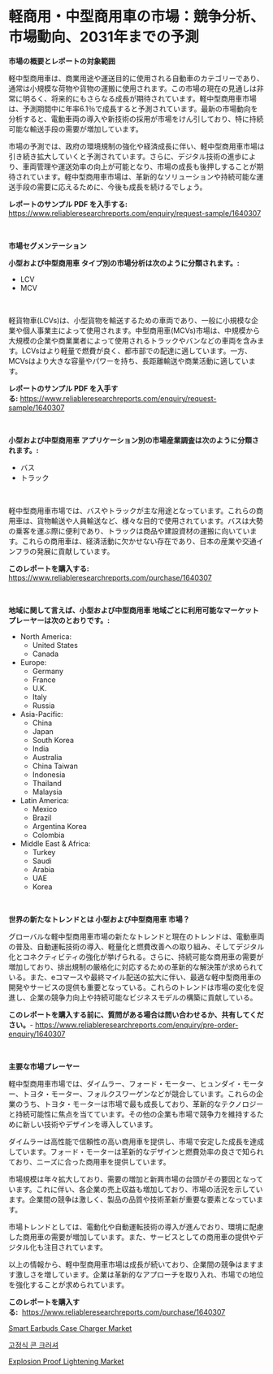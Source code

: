 <p><h1>軽商用・中型商用車の市場：競争分析、市場動向、2031年までの予測</h1></p><p><strong>市場の概要とレポートの対象範囲</strong></p>
<p><p>軽中型商用車は、商業用途や運送目的に使用される自動車のカテゴリーであり、通常は小規模な荷物や貨物の運搬に使用されます。この市場の現在の見通しは非常に明るく、将来的にもさらなる成長が期待されています。軽中型商用車市場は、予測期間中に年率6.1％で成長すると予測されています。最新の市場動向を分析すると、電動車両の導入や新技術の採用が市場をけん引しており、特に持続可能な輸送手段の需要が増加しています。</p><p>市場の予測では、政府の環境規制の強化や経済成長に伴い、軽中型商用車市場は引き続き拡大していくと予測されています。さらに、デジタル技術の進歩により、車両管理や運送効率の向上が可能となり、市場の成長も後押しすることが期待されています。軽中型商用車市場は、革新的なソリューションや持続可能な運送手段の需要に応えるために、今後も成長を続けるでしょう。</p></p>
<p><strong>レポートのサンプル PDF を入手する:</strong> <a href="https://www.reliableresearchreports.com/enquiry/request-sample/1640307">https://www.reliableresearchreports.com/enquiry/request-sample/1640307</a></p>
<p>&nbsp;</p>
<p><strong>市場セグメンテーション</strong></p>
<p><strong>小型および中型商用車 タイプ別の市場分析は次のように分類されます。:</strong></p>
<p><ul><li>LCV</li><li>MCV</li></ul></p>
<p>&nbsp;</p>
<p><p>軽貨物車(LCVs)は、小型貨物を輸送するための車両であり、一般に小規模な企業や個人事業主によって使用されます。中型商用車(MCVs)市場は、中規模から大規模の企業や商業業者によって使用されるトラックやバンなどの車両を含みます。LCVsはより軽量で燃費が良く、都市部での配達に適しています。一方、MCVsはより大きな容量やパワーを持ち、長距離輸送や商業活動に適しています。</p></p>
<p><strong>レポートのサンプル PDF を入手する:</strong>&nbsp;<a href="https://www.reliableresearchreports.com/enquiry/request-sample/1640307">https://www.reliableresearchreports.com/enquiry/request-sample/1640307</a></p>
<p>&nbsp;</p>
<p><strong> 小型および中型商用車 アプリケーション別の市場産業調査は次のように分類されます。:</strong></p>
<p><ul><li>バス</li><li>トラック</li></ul></p>
<p>&nbsp;</p>
<p><p>軽中型商用車市場では、バスやトラックが主な用途となっています。これらの商用車は、貨物輸送や人員輸送など、様々な目的で使用されています。バスは大勢の乗客を運ぶ際に便利であり、トラックは商品や建設資材の運搬に向いています。これらの商用車は、経済活動に欠かせない存在であり、日本の産業や交通インフラの発展に貢献しています。</p></p>
<p><strong>このレポートを購入する:</strong>&nbsp; <a href="https://www.reliableresearchreports.com/purchase/1640307">https://www.reliableresearchreports.com/purchase/1640307</a></p>
<p>&nbsp;</p>
<p><strong>地域に関して言えば、小型および中型商用車 地域ごとに利用可能なマーケットプレーヤーは次のとおりです。:</strong></p>
<p><ul>
    <li>
        North America:
        <ul>
            <li>United States</li>
            <li>Canada</li>
        </ul>
    </li>
    <li>
        Europe:
        <ul>
            <li>Germany</li>
            <li>France</li>
            <li>U.K.</li>
            <li>Italy</li>
            <li>Russia</li>
        </ul>
    </li>
    <li>
        Asia-Pacific:
        <ul>
            <li>China</li>
            <li>Japan</li>
            <li>South Korea</li>
            <li>India</li>
            <li>Australia</li>
            <li>China Taiwan</li>
            <li>Indonesia</li>
            <li>Thailand</li>
            <li>Malaysia</li>
        </ul>
    </li>
    <li>
        Latin America:
        <ul>
            <li>Mexico</li>
            <li>Brazil</li>
            <li>Argentina Korea</li>
            <li>Colombia</li>
        </ul>
    </li>
    <li>
        Middle East & Africa:
        <ul>
            <li>Turkey</li>
            <li>Saudi</li>
            <li>Arabia</li>
            <li>UAE</li>
            <li>Korea</li>
        </ul>
    </li>
    </ul></p>
<p>&nbsp;</p>
<p><strong>世界の新たなトレンドとは 小型および中型商用車 市場？</strong></p>
<p><p>グローバルな軽中型商用車市場の新たなトレンドと現在のトレンドは、電動車両の普及、自動運転技術の導入、軽量化と燃費改善への取り組み、そしてデジタル化とコネクティビティの強化が挙げられる。さらに、持続可能な商用車の需要が増加しており、排出規制の厳格化に対応するための革新的な解決策が求められている。また、eコマースや最終マイル配送の拡大に伴い、最適な軽中型商用車の開発やサービスの提供も重要となっている。これらのトレンドは市場の変化を促進し、企業の競争力向上や持続可能なビジネスモデルの構築に貢献している。</p></p>
<p><strong>このレポートを購入する前に、質問がある場合は問い合わせるか、共有してください。</strong>- <a href="https://www.reliableresearchreports.com/enquiry/pre-order-enquiry/1640307">https://www.reliableresearchreports.com/enquiry/pre-order-enquiry/1640307</a></p>
<p>&nbsp;</p>
<p><strong>主要な市場プレーヤー</strong></p>
<p><p>軽中型商用車市場では、ダイムラー、フォード・モーター、ヒュンダイ・モーター、トヨタ・モーター、フォルクスワーゲンなどが競合しています。これらの企業のうち、トヨタ・モーターは市場で最も成長しており、革新的なテクノロジーと持続可能性に焦点を当てています。その他の企業も市場で競争力を維持するために新しい技術やデザインを導入しています。</p><p>ダイムラーは高性能で信頼性の高い商用車を提供し、市場で安定した成長を達成しています。フォード・モーターは革新的なデザインと燃費効率の良さで知られており、ニーズに合った商用車を提供しています。</p><p>市場規模は年々拡大しており、需要の増加と新興市場の台頭がその要因となっています。これに伴い、各企業の売上収益も増加しており、市場の活況を示しています。企業間の競争は激しく、製品の品質や技術革新が重要な要素となっています。</p><p>市場トレンドとしては、電動化や自動運転技術の導入が進んでおり、環境に配慮した商用車の需要が増加しています。また、サービスとしての商用車の提供やデジタル化も注目されています。</p><p>以上の情報から、軽中型商用車市場は成長が続いており、企業間の競争はますます激しさを増しています。企業は革新的なアプローチを取り入れ、市場での地位を強化することが求められています。</p></p>
<p><strong>このレポートを購入する:</strong>&nbsp;&nbsp;<a href="https://www.reliableresearchreports.com/purchase/1640307">https://www.reliableresearchreports.com/purchase/1640307</a></p>
<p><p><a href="https://github.com/Paul14Anderson63/Market-Research-Report-List-3/blob/main/smart-earbuds-case-charger-market.md">Smart Earbuds Case Charger Market</a></p><p><a href="https://github.com/wallacBahrtyinger567686/Market-Research-Report-List-1/blob/main/52641928970.md">고정식 콘 크러셔</a></p><p><a href="https://github.com/mabutironaldo/Market-Research-Report-List-3/blob/main/explosion-proof-lightening-market.md">Explosion Proof Lightening Market</a></p></p>